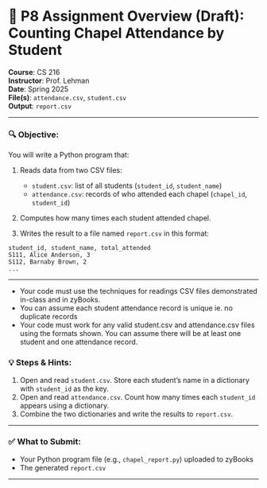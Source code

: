 # 📘 P8 Assignment Overview (Draft): Counting Chapel Attendance by Student

**Course**: CS 216  
**Instructor**: Prof. Lehman  
**Date**: Spring 2025  
**File(s)**: `attendance.csv`, `student.csv`  
**Output**: `report.csv`

---

### 🔍 Objective:

You will write a Python program that:

1. Reads data from two CSV files:  
   - `student.csv`: list of all students (`student_id`, `student_name`)  
   - `attendance.csv`: records of who attended each chapel (`chapel_id`, `student_id`)  

2. Computes how many times each student attended chapel.

3. Writes the result to a file named `report.csv` in this format:

```
student_id, student_name, total_attended
S111, Alice Anderson, 3
S112, Barnaby Brown, 2
...
```

---

- Your code must use the techniques for readings CSV files demonstrated in-class and in zyBooks. 
- You can assume each student attendance record is unique ie. no duplicate records
- Your code must work for any valid student.csv and attendance.csv files using the formats shown. You can assume there will be at least one student and one attendance record.

### 💡 Steps & Hints:

1. Open and read `student.csv`. Store each student’s name in a dictionary with `student_id` as the key.
2. Open and read `attendance.csv`. Count how many times each `student_id` appears using a dictionary.
3. Combine the two dictionaries and write the results to `report.csv`.

---

### ✅ What to Submit:

- Your Python program file (e.g., `chapel_report.py`) uploaded to zyBooks
- The generated `report.csv`

---



